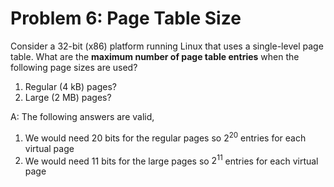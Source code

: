 # Problem 6: Page Table Size

Consider a 32-bit (x86) platform running Linux that uses a single-level page table. What are the **maximum number of page table entries** when the following page sizes are used?

1. Regular (4 kB) pages?
2. Large (2 MB) pages?

A: The following answers are valid,

1. We would need 20 bits for the regular pages so $2^{20}$ entries for each virtual page
2. We would need 11 bits for the large pages so $2^{11}$ entries for each virtual page
